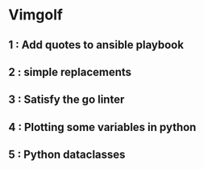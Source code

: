 # Vimgolf
## 1 : Add quotes to ansible playbook
## 2 : simple replacements
## 3 : Satisfy the go linter
## 4 :  Plotting some variables in python
## 5 : Python dataclasses
